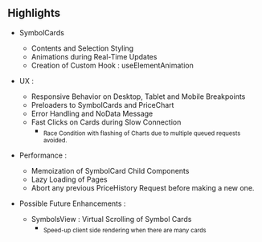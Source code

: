 ## Highlights

- SymbolCards
  - Contents and Selection Styling
  - Animations during Real-Time Updates
  - Creation of Custom Hook : useElementAnimation

- UX :
  - Responsive Behavior on Desktop, Tablet and Mobile Breakpoints
  - Preloaders to SymbolCards and PriceChart
  - Error Handling and NoData Message
  - Fast Clicks on Cards during Slow Connection
    - <sub>Race Condition with flashing of Charts due to multiple queued requests avoided.</sub>

- Performance :
  - Memoization of SymbolCard Child Components
  - Lazy Loading of Pages
  - Abort any previous PriceHistory Request before making a new one.
 
- Possible Future Enhancements :
  - SymbolsView : Virtual Scrolling of Symbol Cards
    - <sub>Speed-up client side rendering when there are many cards</sub>
